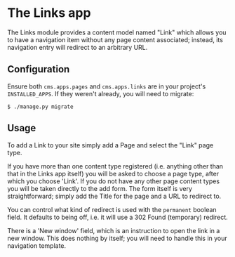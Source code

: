 # The Links app

The Links module provides a content model named "Link" which allows you to have a navigation item without any page content associated;
instead, its navigation entry will redirect to an arbitrary URL.

## Configuration

Ensure both `cms.apps.pages` and `cms.apps.links` are in your project's `INSTALLED_APPS`. If they weren't already, you will need to migrate:

```
$ ./manage.py migrate
```

## Usage

To add a Link to your site simply add a Page and select the "Link" page type.

If you have more than one content type registered (i.e. anything other than that in the Links app itself) you will be asked to choose a page type, after which you choose 'Link'.
If you do not have any other page content types you will be taken directly to the add form.
The form itself is very straightforward; simply add the Title for the page and a URL to redirect to.

You can control what kind of redirect is used with the `permanent` boolean field.
It defaults to being off, i.e. it will use a 302 Found (temporary) redirect.

There is a 'New window' field, which is an instruction to open the link in a new window. This does nothing by itself; you will need to handle this in your navigation template.

